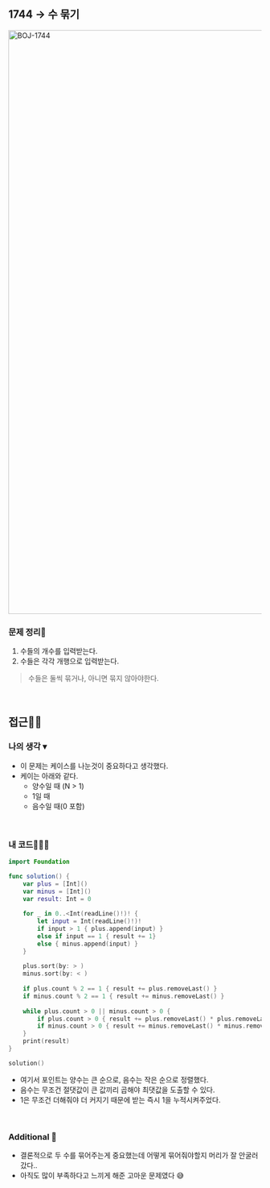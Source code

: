 ## 1744 → 수 묶기
<img width="1159" alt="BOJ-1744" src="https://user-images.githubusercontent.com/64394744/162162513-d7cea397-234c-4c3d-b9d0-544e18c417bb.png">


### 문제 정리📝
1. 수들의 개수를 입력받는다.
2. 수들은 각각 개행으로 입력받는다.
> 수들은 둘씩 묶거나, 아니면 묶지 않아야한다.
</br>

## 접근🚶🏻
### 나의 생각 ▾
* 이 문제는 케이스를 나눈것이 중요하다고 생각했다.
* 케이는 아래와 같다.
    * 양수일 때 (N > 1)
    * 1일 때
    * 음수일 때(0 포함)
</br>


### 내 코드👨🏻‍💻
```swift
import Foundation

func solution() {
    var plus = [Int]()
    var minus = [Int]()
    var result: Int = 0
    
    for _ in 0..<Int(readLine()!)! {
        let input = Int(readLine()!)!
        if input > 1 { plus.append(input) }
        else if input == 1 { result += 1}
        else { minus.append(input) }
    }
    
    plus.sort(by: > )
    minus.sort(by: < )
    
    if plus.count % 2 == 1 { result += plus.removeLast() }
    if minus.count % 2 == 1 { result += minus.removeLast() }
    
    while plus.count > 0 || minus.count > 0 {
        if plus.count > 0 { result += plus.removeLast() * plus.removeLast() }
        if minus.count > 0 { result += minus.removeLast() * minus.removeLast() }
    }
    print(result)
}

solution()
```

 - 여기서 포인트는 양수는 큰 순으로, 음수는 작은 순으로 정렬했다.
 - 음수는 무조건 절댓값이 큰 값끼리 곱해야 최댓값을 도출할 수 있다.
 - 1은 무조건 더해줘야 더 커지기 때문에 받는 즉시 1을 누적시켜주었다.

</br>



### Additional 📂

 - 결론적으로 두 수를 묶어주는게 중요했는데 어떻게 묶어줘야할지 머리가 잘 안굴러갔다..
 - 아직도 많이 부족하다고 느끼게 해준 고마운 문제였다 😅

